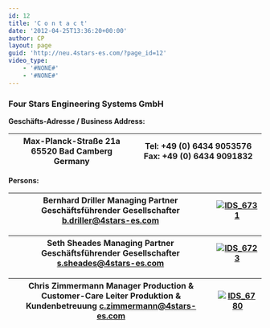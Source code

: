 ```yaml
---
id: 12
title: 'C o n t a c t'
date: '2012-04-25T13:36:20+00:00'
author: CP
layout: page
guid: 'http://neu.4stars-es.com/?page_id=12'
video_type:
    - '#NONE#'
    - '#NONE#'
---
```


### Four Stars Engineering Systems GmbH

 **Geschäfts-Adresse / Business Address:**

| Max-Planck-Straße 21a   65520 Bad Camberg   Germany | Tel: <span class="skype_c2c_print_container notranslate">+49 (0) 6434 9053576</span>   Fax: +49 (0) 6434 9091832 |
|---|---|

 **Persons:**

| **Bernhard Driller**   Managing Partner   Geschäftsführender Gesellschafter   b.driller@4stars-es.com | **[![](http://www.4stars-es.com/wp-content/uploads/2014/01/IDS_6731-199x300.jpg "IDS_6731")](http://www.4stars-es.com/wp-content/uploads/2014/01/IDS_6731.jpg)** |
|---|---|

| **Seth Sheades**   Managing Partner   Geschäftsführender Gesellschafter   s.sheades@4stars-es.com | **[![](http://www.4stars-es.com/wp-content/uploads/2014/01/IDS_6723-199x300.jpg "IDS_6723")](http://www.4stars-es.com/wp-content/uploads/2014/01/IDS_6723.jpg)** |
|---|---|

| **Chris Zimmermann**   Manager Production &amp; Customer-Care   Leiter Produktion &amp; Kundenbetreuung   c.zimmermann@4stars-es.com | **[![](http://www.4stars-es.com/wp-content/uploads/2014/01/IDS_6780-199x300.jpg "IDS_6780")](http://www.4stars-es.com/wp-content/uploads/2014/01/IDS_6780.jpg)** |
|---|---|

<div class="skype_c2c_menu_container notranslate" data-fp="{CE365038-E145-4C5B-AE70-9538E84C621E}" data-murl="https://pipe.skype.com/Client/2.0/" data-uiid="0" id="skype_c2c_menu_container" onmouseout="SkypeClick2Call.MenuInjectionHandler.hideMenu(this, event)" onmouseover="SkypeClick2Call.MenuInjectionHandler.showMenu(this, event)" style="display: none;"><div class="skype_c2c_menu_click2call">[Call](skype:+4964349053576?call&origin=%7B'agent'%3A'FFTB%2F7.3.16540.9015'%2C'browser'%3A'mozilla%2F35.0'%2C'fingerprint'%3A'%7BCE365038-E145-4C5B-AE70-9538E84C621E%7D'%2C'uiid'%3A'0'%2C'number_type'%3A'SPNR'%2C'url'%3A'http%3A%2F%2Fwww.4stars-es.com%2Fwp-admin%2Fpost.php'%7D)</div><div class="skype_c2c_menu_click2sms">[Send SMS](skype:+4964349053576?sms&origin=%7B'agent'%3A'FFTB%2F7.3.16540.9015'%2C'browser'%3A'mozilla%2F35.0'%2C'fingerprint'%3A'%7BCE365038-E145-4C5B-AE70-9538E84C621E%7D'%2C'uiid'%3A'0'%2C'number_type'%3A'SPNR'%2C'url'%3A'http%3A%2F%2Fwww.4stars-es.com%2Fwp-admin%2Fpost.php'%7D)</div><div class="skype_c2c_menu_add2skype">[Add to Skype](skype:+4964349053576?add&origin=%7B'agent'%3A'FFTB%2F7.3.16540.9015'%2C'browser'%3A'mozilla%2F35.0'%2C'fingerprint'%3A'%7BCE365038-E145-4C5B-AE70-9538E84C621E%7D'%2C'uiid'%3A'0'%2C'number_type'%3A'SPNR'%2C'url'%3A'http%3A%2F%2Fwww.4stars-es.com%2Fwp-admin%2Fpost.php'%7D)</div><div class="skype_c2c_menu_toll_info"><span class="skype_c2c_menu_toll_callcredit">You’ll need Skype Credit</span><span class="skype_c2c_menu_toll_free">Free via Skype</span></div></div>